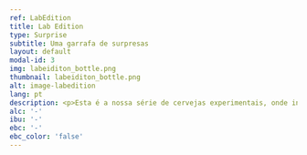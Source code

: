 ```yaml
---
ref: LabEdition
title: Lab Edition
type: Surprise
subtitle: Uma garrafa de surpresas
layout: default
modal-id: 3
img: labeiditon_bottle.png
thumbnail: labeiditon_bottle.png
alt: image-labedition
lang: pt
description: <p>Esta é a nossa série de cervejas experimentais, onde incluímos sazonais, experiêncais malucas e até cervejas históricas!</p> <p >Aqui entram os mais diversos ingredientes, muitos deles produzidos por nós como o lúpulo, alfarroba, laranja, malaguetas ou mel, enquanto continuamos a produzir novos ingredientes para experimentar na cerveja.</p> <p >Descobre na nossa loja as que temos disponíveis de momento ou nas redes sociais.</p>
alc: '-'
ibu: '-'
ebc: '-'
ebc_color: 'false'
---
```


